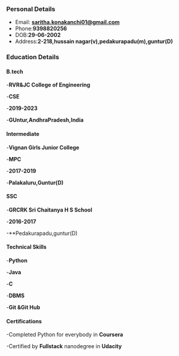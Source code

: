 ### Personal Details
- Email: **saritha.konakanchi01@gmail.com**
- Phone:**9398820256**
- DOB:**29-06-2002**
- Address:**2-218,hussain nagar(v),pedakurapadu(m),guntur(D)**

### Education Details
#### B.tech
  -**RVR&JC College of Engineering**
  
  -**CSE**
  
  -**2019-2023**
  
  -**GUntur,AndhraPradesh,India**
  
#### Intermediate
  -**Vignan Girls Junior College**
  
  -**MPC**
  
  -**2017-2019**
  
  -**Palakaluru,Guntur(D)**
  
#### SSC
  -**GRCRK Sri Chaitanya H S School**
  
  -**2016-2017**
  
  -**Pedakurapadu,guntur(D)
  
#### Technical Skills
  -**Python**
  
  -**Java**
  
  -**C**
  
  -**DBMS**
  
  -**Git &Git Hub**
  
#### Certifications
-Completed Python for everybody in **Coursera**

-Certified by **Fullstack** nanodegree in **Udacity**
